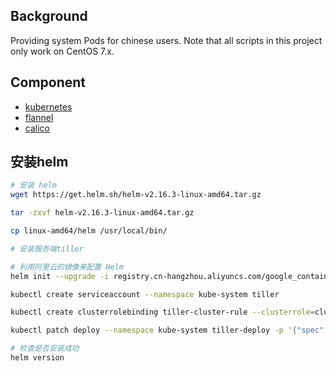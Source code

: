 ## Background

   Providing system Pods for chinese users. Note that all scripts in this project only work on CentOS 7.x.
   
## Component
- [kubernetes](kubernetes)
- [flannel](flannel)
- [calico](calico)

## 安装helm
```bash
# 安装 helm
wget https://get.helm.sh/helm-v2.16.3-linux-amd64.tar.gz

tar -zxvf helm-v2.16.3-linux-amd64.tar.gz 

cp linux-amd64/helm /usr/local/bin/

# 安装服务端tiller

# 利用阿里云的镜像来配置 Helm
helm init --upgrade -i registry.cn-hangzhou.aliyuncs.com/google_containers/tiller:v2.16.3  --stable-repo-url https://kubernetes.oss-cn-hangzhou.aliyuncs.com/charts

kubectl create serviceaccount --namespace kube-system tiller  

kubectl create clusterrolebinding tiller-cluster-rule --clusterrole=cluster-admin --serviceaccount=kube-system:tiller 

kubectl patch deploy --namespace kube-system tiller-deploy -p '{"spec":{"template":{"spec":{"serviceAccount":"tiller"}}}}'

# 检查是否安装成功
helm version
```

